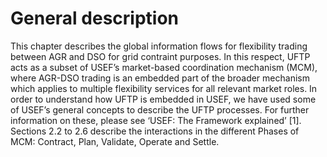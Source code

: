 # General description

This chapter describes the global information flows for flexibility trading between AGR and DSO for grid contraint purposes.
In this respect, UFTP acts as a subset of USEF’s market-based coordination mechanism (MCM), where AGR-DSO trading is an embedded part of the broader mechanism which applies to multiple flexibility services for all relevant market roles.
In order to understand how UFTP is embedded in USEF, we have used some of USEF’s general concepts to describe the UFTP processes.
For further information on these, please see ‘USEF: The Framework explained’ [1].
Sections 2.2 to 2.6 describe the interactions in the different Phases of MCM: Contract, Plan, Validate, Operate and Settle.
